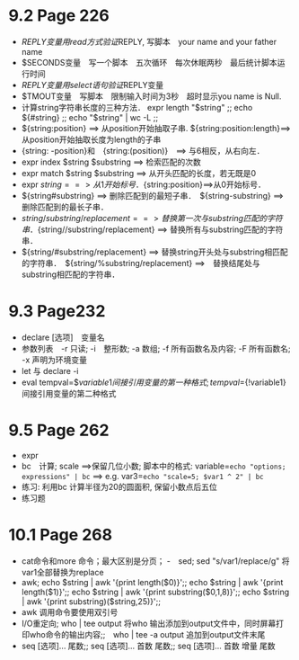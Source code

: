# 9.2 Page 226
- $REPLY变量 用read方式验证$REPLY, 写脚本　your name and your father name
- $SECONDS变量　写一个脚本　五次循环　每次休眠两秒　最后统计脚本运行时间
- $REPLY变量　用select 语句验证$REPLY变量
- $TMOUT变量　写脚本　限制输入时间为3秒　超时显示you name is Null.
- 计算string字符串长度的三种方法． expr length "$string" ;; echo ${#string} ;; echo "$string" | wc -L ;;
- ${string:position} ==> 从position开始抽取子串. ${string:position:length}==>从position开始抽取长度为length的子串
- {string: -position}和　{string:(position)}　==> 与6相反，从右向左．
- expr index $string $substring ==> 检索匹配的次数
- expr match $string $substring ==> 从开头匹配的长度，若无既是0
- expr $string ==>从1开始标号．　${string:position}==>从0开始标号．
- ${string#substring} ==> 删除匹配到的最短子串．　${string-substring} ==>删除匹配到的最长子串．
- ${string/substring/replacement} ==> 替换第一次与substring匹配的字符串．　${string//substring/replacement} ==> 替换所有与substring匹配的字符串．
- ${string/#substring/replacement} ==> 替换string开头处与substring相匹配的字符串．　${string/%substring/replacement} ==>　替换结尾处与substring相匹配的字符串．

# 9.3 Page232
- declare [选项]　变量名
- 参数列表　-r 只读; -i　整形数; -a 数组; -f 所有函数名及内容; -F 所有函数名; -x 声明为环境变量
- let 与 declare -i　
- eval tempval=\$$variable1 间接引用变量的第一种格式; tempval=${!variable1} 间接引用变量的第二种格式

# 9.5 Page 262
- expr
- bc　计算; scale ==>保留几位小数; 脚本中的格式: variable=`echo "options; expressions" | bc` ==> e.g. var3=`echo "scale=5; $var1 ^ 2" | bc`
- 练习: 利用bc 计算半径为20的圆面积, 保留小数点后五位
- 练习题

# 10.1 Page 268
- cat命令和more 命令；最大区别是分页；
-　sed; sed "s/var1/replace/g" 将var1全部替换为replace
- awk; echo $string | awk '{print length($0)}';; echo $string | awk '{print length($1)}';; echo $string | awk '{print substring($0,1,8)}';; echo $string | awk '{print substring)($string,25)}';;
- awk 调用命令要使用双引号
- I/O重定向; who | tee output 将who 输出添加到output文件中，同时屏幕打印who命令的输出内容;;　who | tee -a output 追加到output文件末尾
- seq [选项]... 尾数;; seq [选项]... 首数 尾数;; seq [选项]... 首数 增量 尾数

